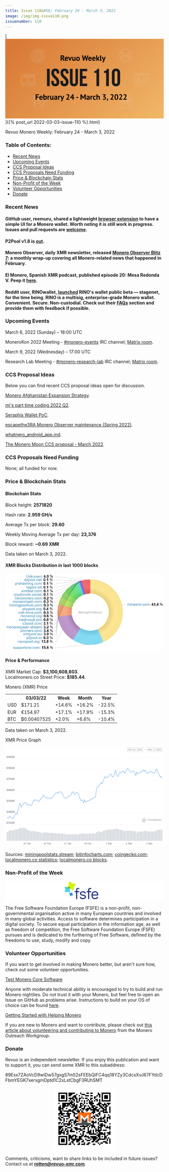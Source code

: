 ```yaml
---
title: Issue 110&#58; February 24 - March 3, 2022
image: /img/img-issue110.png
issuenumber: 110
---
```

[<img src="/img/img-issue110.png" alt="Revuo Monero Weekly #110 Slide" class="img-lead">]({% post_url 2022-03-03-issue-110 %}.html)

<p class="text-lead">Revuo Monero Weekly: February 24 - March 3, 2022</p>
<!--more-->

<h3>Table of Contents:</h3>
<ul class="contents">
    <li><a href="#news">Recent News</a></li>
    <li><a href="#events">Upcoming Events</a></li>
    <li><a href="#ideas">CCS Proposal Ideas</a></li>
    <li><a href="#proposals">CCS Proposals Need Funding</a></li>
    <li><a href="#stats">Price & Blockchain Stats</a></li>
    <li><a href="#merchant">Non-Profit of the Week</a></li>
    <li><a href="#volunteer">Volunteer Opportunities</a></li>
    <li><a href="#donate">Donate</a></li>
</ul>

<h3 id="news">Recent News</h3>

<div class="newsbyte">
    <h4>GitHub user, reemuru, shared a lightweight <a href="https://github.com/hyahatiph-labs/infosec/tree/main/himitsu" target="_blank">browser extension</a> to have a simple UI for a Monero wallet. Worth noting it is still work in progress. Issues and pull requests are <a href="https://github.com/hyahatiph-labs/infosec/releases/tag/himitsu-v0.1.0-experimental" target="_blank">welcome</a>.</h4>
</div>

<div class="newsbyte">
    <h4>P2Pool v1.8 is <a href="https://github.com/SChernykh/p2pool/releases/tag/v1.8" target="_blank">out</a>.</h4>
</div>

<div class="newsbyte">
    <h4>Monero Observer, daily XMR newsletter, released <a href="https://www.monero.observer/monero-observer-blitz-february-2022/" target="_blank">Monero Observer Blitz 7</a>: a monthly wrap-up covering all Monero-related news that happened in February.</h4>
</div>

<div class="newsbyte">
    <h4>El Monero, Spanish XMR podcast, published episode 20: Mesa Redonda V. Peep it <a href="https://yewtu.be/watch?v=lcE_U47QyVM" target="_blank">here</a>.</h4>
</div>

<div class="newsbyte">
    <h4>Reddit user, RINOwallet, <a href="https://teddit.adminforge.de/r/Monero/comments/t5nz6y/announcing_rino_stagenet_testers_wanted/" target="_blank">launched</a> RINO's wallet public beta — stagenet, for the time being. RINO is a multisig, enterprise-grade Monero wallet. Convenient. Secure. Non-custodial. Check out their <a href="https://test.rino.io/faq" target="_blank">FAQs</a> section and provide them with feedback if possible.</h4>
</div>

<h3 id="events">Upcoming Events</h3>

<div class="event">
    <p class="date" markdown="1">March 6, 2022 (Sunday) – 18:00 UTC</p>
    <p markdown="1">MoneroKon 2022 Meeting - <a href="irc://irc.libera.chat/#monero-events" target="_blank">#monero-events</a> IRC channel; <a href="https://matrix.to/#/#monero-events:monero.social" target="_blank">Matrix room</a>.</p>
</div>

<div class="event">
    <p class="date" markdown="1">March 9, 2022 (Wednesday) – 17:00 UTC</p>
    <p markdown="1">Research Lab Meeting - <a href="irc://irc.libera.chat/#monero-research-lab" target="_blank">#monero-research-lab</a> IRC channel; <a href="https://matrix.to/#/#monero-research-lab:monero.social" target="_blank">Matrix room</a>.</p>
</div>

<h3 id="ideas">CCS Proposal Ideas</h3>

<p>Below you can find recent CCS proposal ideas open for discussion.</p>

<div class="proposal">
<p><a href="https://repo.getmonero.org/monero-project/ccs-proposals/-/merge_requests/282" target="_blank">Monero Afghanistan Expansion Strategy</a>.</p>
</div>

<div class="proposal">
<p><a href="https://repo.getmonero.org/monero-project/ccs-proposals/-/merge_requests/287" target="_blank">mj's part time coding 2022 Q2</a>.</p>
</div>

<div class="proposal">
<p><a href="https://repo.getmonero.org/monero-project/ccs-proposals/-/merge_requests/290" target="_blank">Seraphis Wallet PoC</a>.</p>
</div>

<div class="proposal">
<p><a href="https://repo.getmonero.org/monero-project/ccs-proposals/-/merge_requests/291" target="_blank">escapethe3RA Monero Observer maintenance (Spring 2022)</a>.</p>
</div>

<div class="proposal">
<p><a href="https://repo.getmonero.org/monero-project/ccs-proposals/-/merge_requests/293" target="_blank">whatnero_android_app.md</a>.</p>
</div>

<div class="proposal">
<p><a href="https://repo.getmonero.org/monero-project/ccs-proposals/-/merge_requests/294" target="_blank">The Monero Moon CCS proposal - March 2022</a>.</p>
</div>

<h3 id="proposals">CCS Proposals Need Funding</h3>

<p>None; all funded for now.</p>

<h3 id="stats">Price & Blockchain Stats</h3>

<h4 class="stat">Blockchain Stats</h4>

<div class="bcstats">
    <p>Block height: <b>2571820</b></p>
    <p>Hash rate: <b>2.959 GH/s</b></p>
    <p>Average Tx per block: <b>29.60</b></p>
    <p>Weekly Moving Average Tx per day: <b>23,376</b></p>
    <p>Block reward: <b>~0.69 XMR</b></p>
</div>
<p class="note">Data taken on March 3, 2022.</p>

<h4 class="stat">XMR Blocks Distribution in last 1000 blocks</h4>
<p><img src="/img/hashrate-pool-distribution-0303.png" alt="Hashrate Pool Distribution Pie Chart"/></p>

<h4 class="stat" id="price-stat">Price & Performance</h4>

<div class="price-intro">XMR Market Cap: <b>$3,100,608,603</b>.<br/>Localmonero.co Street Price: <b>$185.44</b>.</div>

<p class="table-title">Monero (XMR) Price</p>
<table class="price-table">
  <tr class="row1">
    <th></th>
    <th>03/03/22</th>
    <th>Week</th>
    <th>Month</th>
    <th>Year</th>
  </tr>
  <tr>
    <td data-th="XMR to">USD</td>
    <td data-th="03/03/22">$171.21</td>
    <td data-th="Week" class="green">+14.6%</td>
    <td data-th="Month" class="green">+16.2%</td>
    <td data-th="Year" class="red">-22.5%</td>
  </tr>
  <tr class="row3">
    <td data-th="XMR to">EUR</td>
    <td data-th="03/03/22">€154.97</td>
    <td data-th="Week" class="green">+17.1%</td>
    <td data-th="Month" class="green">+17.9%</td>
    <td data-th="Year" class="red">-15.3%</td>
  </tr>
  <tr>
    <td data-th="XMR to">BTC</td>
    <td data-th="03/03/22">₿0.00407525</td>
    <td data-th="Week" class="green">+2.0%</td>
    <td data-th="Month" class="green">+6.6%</td>
    <td data-th="Year" class="red">-10.4%</td>
  </tr>
</table>
<p class="note">Data taken on March 3, 2022.</p>

<p class="table-title">XMR Price Graph</p>

![XMR Price Graph 02/24/22-03/03/22](/img/weekly-chart-0303.png "XMR Price Graph 02/24/22-03/03/22") 

Sources: <a href="https://miningpoolstats.stream/monero" target="_blank">miningpoolstats.stream</a>; <a href="https://bitinfocharts.com/monero/" target="_blank">bitinfocharts.com</a>; <a href="https://www.coingecko.com/en/coins/monero" target="_blank">coingecko.com</a>; <a href="https://localmonero.co/statistics" target="_blank">localmonero.co statistics</a>; <a href="https://localmonero.co/blocks" target="_blank">localmonero.co blocks</a>.

<h3 id="merchant">Non-Profit of the Week</h3>

<a href="https://fsfe.org/about/about.en.html" target="_blank"><img src="/img/fsfe-logo.png" alt="FSFE Logo" class="merchant-img" id="fse"></a>

The Free Software Foundation Europe (FSFE) is a non-profit, non-governmental organisation active in many European countries and involved in many global activities. Access to software determines participation in a digital society. To secure equal participation in the information age, as well as freedom of competition, the Free Software Foundation Europe (FSFE) pursues and is dedicated to the furthering of Free Software, defined by the freedoms to use, study, modify and copy.

<h3 id="volunteer">Volunteer Opportunities</h3>

<p>If you want to get involved in making Monero better, but aren't sure how, check out some volunteer opportunities.</p>

<div class="newsbyte">
    <p class="date"><a href="https://github.com/monero-project/monero" target="_blank">Test Monero Core Software</a></p>
    <p>Anyone with moderate technical ability is encouraged to try to build and run Monero nightlies. Do not trust it with your Monero, but feel free to open an Issue on GitHub as problems arise. Instructions to build on your OS of choice can be found <a href="https://github.com/monero-project/monero#compiling-monero-from-source" target="_blank">here</a>. </p>
</div>

<div class="newsbyte">
    <p class="date"><a href="https://github.com/monero-project/monero" target="_blank">Getting Started with Helping Monero</a></p>
    <p>If you are new to Monero and want to contribute, please check out <a href="https://www.monerooutreach.org/stories/getting-started-helping-monero.php" target="_blank">this article about volunteering and contributing to Monero</a> from the Monero Outreach Workgroup. </p>
</div>

<h3 id="donate">Donate</h3>

<p markdown="1">Revuo is an independent newsletter. If you enjoy this publication and want to support it, you can send some XMR to this subaddress:</p>

<p class="address" markdown="1">89Esx7ZAoVcD9wiDw57gxgS7m52sFEEbQiFC4qq18YZy3CdcsXvJ67FYdcDFbmYEGK7xerxgmDptd1C2xLstCbgF3RUhSMT</p>

<p><center><a href="monero:89Esx7ZAoVcD9wiDw57gxgS7m52sFEEbQiFC4qq18YZy3CdcsXvJ67FYdcDFbmYEGK7xerxgmDptd1C2xLstCbgF3RUhSMT" class="qr"><img src="/img/donate-monero.jpg" style="max-width: 200px;"/></a></center></p>

Comments, criticisms, want to share links to be included in future issues? Contact us at **rotten@revuo-xmr.com**.